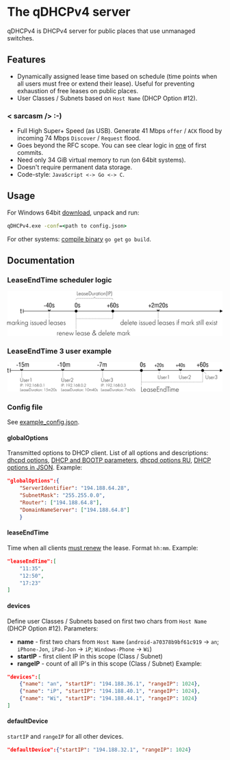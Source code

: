 # The qDHCPv4 server
qDHCPv4 is DHCPv4 server for public places that use unmanaged switches.

## Features
* Dynamically assigned lease time based on schedule (time points when all users must free or extend their lease). Useful for preventing exhaustion of free leases on public places.
* User Classes / Subnets based on `Host Name` (DHCP Option #12).

### < sarcasm /> :-)
* Full High Super+ Speed (as USB). Generate 41 Mbps `offer` / `ACK` flood by incoming 74 Mbps `Discover` / `Request` flood.
* Goes beyond the RFC scope. You can see clear logic in [one](https://github.com/ZiroKyl/qDHCPv4/blob/3252365498792b319557cc86e6f209057465c12f/qDHCPv4.go#L302) of first commits.
* Need only 34 GiB virtual memory to run (on 64bit systems).
* Doesn't require permanent data storage.
* Code-style: `JavaScript <-> Go <-> C`.

## Usage
For Windows 64bit [download](https://github.com/ZiroKyl/qDHCPv4/releases), unpack and run:
```cmd
qDHCPv4.exe -conf=<path to config.json>
```
For other systems: [compile binary](https://golang.org/doc/install) `go get` `go build`.

## Documentation
### LeaseEndTime scheduler logic
![LeaseEndTime](//raw.githubusercontent.com/ZiroKyl/qDHCPv4/dev/doc/scheduler_logic.svg)
### LeaseEndTime 3 user example
![LeaseEndTime](//raw.githubusercontent.com/ZiroKyl/qDHCPv4/dev/doc/example_3user.svg)
### Config file
See [example_config.json](example_config.json).
#### globalOptions
Transmitted options to DHCP client. List of all options and descriptions: [dhcpd options](http://linux.die.net/man/5/dhcp-options), [DHCP and BOOTP parameters](http://www.iana.org/assignments/bootp-dhcp-parameters/bootp-dhcp-parameters.xhtml), [dhcpd options RU](http://www.opennet.ru:8101/man.shtml?topic=dhcp-options&category=5&russian=0), [DHCP options in JSON](https://github.com/ZiroKyl/reflectDHCP).
Example:
```json
"globalOptions":{
	"ServerIdentifier": "194.188.64.28",
	"SubnetMask": "255.255.0.0",
	"Router": ["194.188.64.8"],
	"DomainNameServer": ["194.188.64.8"]
	}
```
#### leaseEndTime
Time when all clients [must renew](#leaseendtime-scheduler-logic) the lease. Format `hh:mm`.
Example:
```json
"leaseEndTime":[
	"11:35",
    "12:50",
    "17:23"
]
```
#### devices
Define user Classes / Subnets based on first two chars from `Host Name` (DHCP Option #12).
Parameters:
- **name** - first two chars from `Host Name` (`android-a70378b9bf61c919` -> `an`; `iPhone-Jon`, `iPad-Jon` -> `iP`; `Windows-Phone` -> `Wi`)
- **startIP** - first client IP in this scope (Class / Subnet)
- **rangeIP** - count of all IP's in this scope (Class / Subnet)
Example:
```json
"devices":[
	{"name": "an", "startIP": "194.188.36.1", "rangeIP": 1024},
    {"name": "iP", "startIP": "194.188.40.1", "rangeIP": 1024},
    {"name": "Wi", "startIP": "194.188.44.1", "rangeIP": 1024}
]
```
#### defaultDevice
`startIP` and `rangeIP` for all other devices.
```json
"defaultDevice":{"startIP": "194.188.32.1", "rangeIP": 1024}
```
